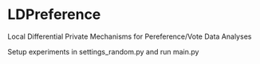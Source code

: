 # LDPreference
Local Differential Private Mechanisms for Pereference/Vote Data Analyses

Setup experiments in settings_random.py and run main.py
